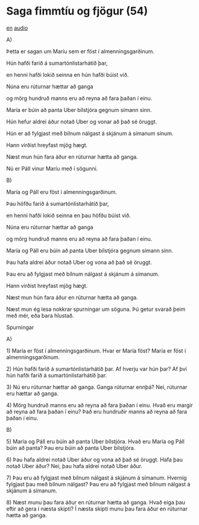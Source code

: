 # Saga fimmtíu og fjögur (54)

[en](../en/story_54.md)
[audio](../audio/story_54.mp3)

A\)

Þetta er sagan um Maríu sem er föst í almenningsgarðinum.

Hún hafði farið á sumartónlistarhátið þar,

en henni hafði lokið seinna en hún hafði búist við.

Núna eru rúturnar hættar að ganga

og mörg hundruð manns eru að reyna að fara þaðan í einu.

María er búin að panta Uber bílstjóra gegnum símann sinn.

Hún hefur aldrei áður notað Uber og vonar að það sé öruggt.

Hún er að fylgjast með bílnum nálgast á skjánum á símanum sínum.

Hann virðist hreyfast mjög hægt.

Næst mun hún fara áður en rúturnar hætta að ganga.

Nú er Páll vinur Maríu með í sögunni.

B\)

María og Páll eru föst í almenningsgarðinum.

Þau höfðu farið á sumartónlistarhátíð þar,

en henni hafði lokið seinna en þau höfðu búist við.

Núna eru rúturnar hættar að ganga

og mörg hundruð manns eru að reyna að fara þaðan í einu.

María og Páll eru búin að panta Uber bílstjóra gegnum símann sinn.

Þau hafa aldrei áður notað Uber og vona að það sé öruggt.

Þau eru að fylgjast með bílnum nálgast á skjánum á símanum.

Hann virðist hreyfast mjög hægt.

Næst mun hún fara áður en rúturnar hætta að ganga.

Næst mun ég lesa nokkrar spurningar um söguna. Þú getur svarað þeim með
mér, eða bara hlustað.

Spurningar

A\)

1\) María er föst í almenningsgarðinum. Hvar er María föst? María er
föst í almenningsgarðinum.

2\) Hún hafði farið á sumartónlistarhátíð þar. Af hverju var hún þar? Af
því hún hafði farið á sumartónlistarhátíð þar.

3\) Nú eru rúturnar hættar að ganga. Ganga rúturnar ennþá? Nei, rúturnar
eru hættar að ganga.

4\) Mörg hundruð manns eru að reyna að fara þaðan í einu. Hvað eru
margir að reyna að fara þaðan í einu? Það eru hundruðir manns að reyna
að fara þaðan í einu.

B\)

5\) María og Páll eru búin að panta Uber bílstjóra. Hvað eru María og
Páll búin að panta? Þau eru búin að panta Uber bílstjóra.

6\) Þau hafa aldrei notað Uber áður og vona að það sé öruggt. Hafa þau
notað Uber áður? Nei, þau hafa aldrei notað Uber áður.

7\) Þau eru að fylgjast með bílnum nálgast á skjánum á símanum. Hvernig
fylgjast þau með bílnum nálgast? Þau eru að fylgjast með bílnum nálgast
á skjánum á símanum.

8\) Næst munu þau fara áður en rúturnar hætta að ganga. Hvað eiga þau
eftir að gera í næsta skipti? Í næsta skipti munu þau fara áður en
rúturnar hætta að ganga.
